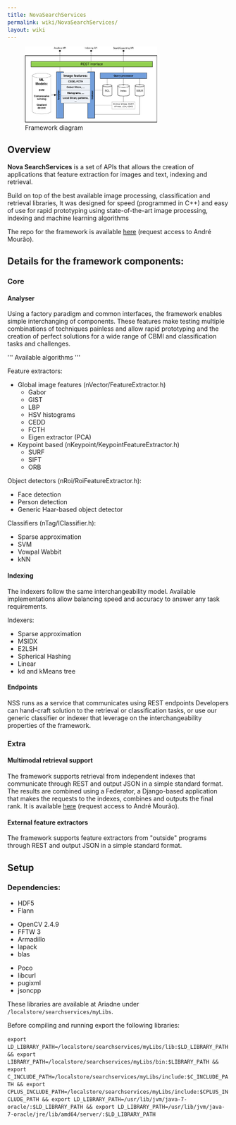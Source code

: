 ```yaml
---
title: NovaSearchServices
permalink: wiki/NovaSearchServices/
layout: wiki
---
```


<figure>
<img src="NSS.png" title="Framework diagram" width="300" alt="" /><figcaption>Framework diagram</figcaption>
</figure>

Overview
--------

**Nova SearchServices** is a set of APIs that allows the creation of
applications that feature extraction for images and text, indexing and
retrieval.

Build on top of the best available image processing, classification and
retrieval libraries, It was designed for speed (programmed in C++) and
easy of use for rapid prototyping using state-of-the-art image
processing, indexing and machine learning algorithms

The repo for the framework is available
[here](https://bitbucket.org/a_mourao/searchservices) (request access to
André Mourão).

Details for the framework components:
-------------------------------------

### Core

#### Analyser

Using a factory paradigm and common interfaces, the framework enables
simple interchanging of components. These features make testing multiple
combinations of techniques painless and allow rapid prototyping and the
creation of perfect solutions for a wide range of CBMI and
classification tasks and challenges.

''' Available algorithms '''

Feature extractors:

-   Global image features (nVector/FeatureExtractor.h)
    -   Gabor
    -   GIST
    -   LBP
    -   HSV histograms
    -   CEDD
    -   FCTH
    -   Eigen extractor (PCA)
-   Keypoint based (nKeypoint/KeypointFeatureExtractor.h)
    -   SURF
    -   SIFT
    -   ORB

Object detectors (nRoi/RoiFeatureExtractor.h):

-   Face detection
-   Person detection
-   Generic Haar-based object detector

Classifiers (nTag/IClassifier.h):

-   Sparse approximation
-   SVM
-   Vowpal Wabbit
-   kNN

#### Indexing

The indexers follow the same interchangeability model. Available
implementations allow balancing speed and accuracy to answer any task
requirements.

Indexers:

-   Sparse approximation
-   MSIDX
-   E2LSH
-   Spherical Hashing
-   Linear
-   kd and kMeans tree

#### Endpoints

NSS runs as a service that communicates using REST endpoints Developers
can hand-craft solution to the retrieval or classification tasks, or use
our generic classifier or indexer that leverage on the
interchangeability properties of the framework.

### Extra

#### Multimodal retrieval support

The framework supports retrieval from independent indexes that
communicate through REST and output JSON in a simple standard format.
The results are combined using a Federator, a Django-based application
that makes the requests to the indexes, combines and outputs the final
rank. It is available [here](https://bitbucket.org/a_mourao/federator)
(request access to André Mourão).

#### External feature extractors

The framework supports feature extractors from "outside" programs
through REST and output JSON in a simple standard format.

Setup
-----

### Dependencies:

-   HDF5
-   Flann

<!-- -->

-   OpenCV 2.4.9
-   FFTW 3
-   Armadillo
-   lapack
-   blas

<!-- -->

-   Poco
-   libcurl
-   pugixml
-   jsoncpp

These libraries are available at Ariadne under
`/localstore/searchservices/myLibs`.

Before compiling and running export the following libraries:

`export LD_LIBRARY_PATH=/localstore/searchservices/myLibs/lib:$LD_LIBRARY_PATH && export LIBRARY_PATH=/localstore/searchservices/myLibs/bin:$LIBRARY_PATH && export C_INCLUDE_PATH=/localstore/searchservices/myLibs/include:$C_INCLUDE_PATH && export CPLUS_INCLUDE_PATH=/localstore/searchservices/myLibs/include:$CPLUS_INCLUDE_PATH && export LD_LIBRARY_PATH=/usr/lib/jvm/java-7-oracle/:$LD_LIBRARY_PATH && export LD_LIBRARY_PATH=/usr/lib/jvm/java-7-oracle/jre/lib/amd64/server/:$LD_LIBRARY_PATH`
